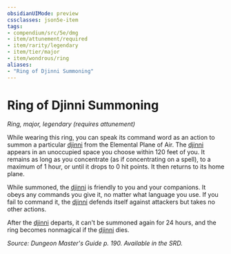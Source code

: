 ```yaml
---
obsidianUIMode: preview
cssclasses: json5e-item
tags:
- compendium/src/5e/dmg
- item/attunement/required
- item/rarity/legendary
- item/tier/major
- item/wondrous/ring
aliases: 
- "Ring of Djinni Summoning"
---
```

# Ring of Djinni Summoning
*Ring, major, legendary (requires attunement)*  


While wearing this ring, you can speak its command word as an action to summon a particular [djinni](compendium/bestiary/elemental/djinni.md) from the Elemental Plane of Air. The [djinni](compendium/bestiary/elemental/djinni.md) appears in an unoccupied space you choose within 120 feet of you. It remains as long as you concentrate (as if concentrating on a spell), to a maximum of 1 hour, or until it drops to 0 hit points. It then returns to its home plane.

While summoned, the [djinni](compendium/bestiary/elemental/djinni.md) is friendly to you and your companions. It obeys any commands you give it, no matter what language you use. If you fail to command it, the [djinni](compendium/bestiary/elemental/djinni.md) defends itself against attackers but takes no other actions.

After the [djinni](compendium/bestiary/elemental/djinni.md) departs, it can't be summoned again for 24 hours, and the ring becomes nonmagical if the [djinni](compendium/bestiary/elemental/djinni.md) dies.

*Source: Dungeon Master's Guide p. 190. Available in the SRD.*
